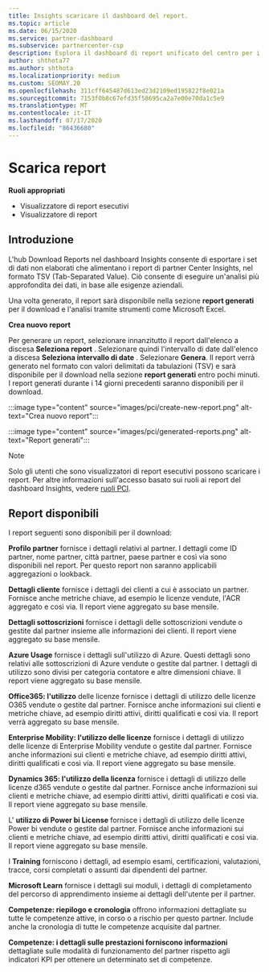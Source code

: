 ```yaml
---
title: Insights scaricare il dashboard del report.
ms.topic: article
ms.date: 06/15/2020
ms.service: partner-dashboard
ms.subservice: partnercenter-csp
description: Esplora il dashboard di report unificato del centro per i partner.
author: shthota77
ms.author: shthota
ms.localizationpriority: medium
ms.custom: SEOMAY.20
ms.openlocfilehash: 311cff645487d613ed23d2109ed195822f8e021a
ms.sourcegitcommit: 7153f0b8c67efd35f58695ca2a7e00e70da1c5e9
ms.translationtype: MT
ms.contentlocale: it-IT
ms.lasthandoff: 07/17/2020
ms.locfileid: "86436680"
---
```

# <a name="download-reports"></a>Scarica report

**Ruoli appropriati**
- Visualizzatore di report esecutivi
- Visualizzatore di report

## <a name="introduction"></a>Introduzione

L'hub Download Reports nel dashboard Insights consente di esportare i set di dati non elaborati che alimentano i report di partner Center Insights, nel formato TSV (Tab-Separated Value). Ciò consente di eseguire un'analisi più approfondita dei dati, in base alle esigenze aziendali.

Una volta generato, il report sarà disponibile nella sezione **report generati** per il download e l'analisi tramite strumenti come Microsoft Excel.

**Crea nuovo report**

Per generare un report, selezionare innanzitutto il report dall'elenco a discesa **Seleziona report** . Selezionare quindi l'intervallo di date dall'elenco a discesa **Seleziona intervallo di date** . Selezionare **Genera**. Il report verrà generato nel formato con valori delimitati da tabulazioni (TSV) e sarà disponibile per il download nella sezione **report generati** entro pochi minuti. I report generati durante i 14 giorni precedenti saranno disponibili per il download.

:::image type="content" source="images/pci/create-new-report.png" alt-text="Crea nuovo report":::

:::image type="content" source="images/pci/generated-reports.png" alt-text="Report generati":::

>[!NOTE] 
>Solo gli utenti che sono visualizzatori di report esecutivi possono scaricare i report. Per altre informazioni sull'accesso basato sui ruoli ai report del dashboard Insights, vedere [ruoli PCI](pci-roles.md). 

## <a name="available-reports"></a>Report disponibili

I report seguenti sono disponibili per il download:

**Profilo partner** fornisce i dettagli relativi al partner. I dettagli come ID partner, nome partner, città partner, paese partner e così via sono disponibili nel report. Per questo report non saranno applicabili aggregazioni o lookback.

**Dettagli cliente** fornisce i dettagli dei clienti a cui è associato un partner. Fornisce anche metriche chiave, ad esempio le licenze vendute, l'ACR aggregato e così via. Il report viene aggregato su base mensile.

**Dettagli sottoscrizioni** fornisce i dettagli delle sottoscrizioni vendute o gestite dal partner insieme alle informazioni dei clienti. Il report viene aggregato su base mensile.

**Azure Usage** fornisce i dettagli sull'utilizzo di Azure. Questi dettagli sono relativi alle sottoscrizioni di Azure vendute o gestite dal partner. I dettagli di utilizzo sono divisi per categoria contatore e altre dimensioni chiave. Il report viene aggregato su base mensile.

**Office365: l'utilizzo** delle licenze fornisce i dettagli di utilizzo delle licenze O365 vendute o gestite dal partner. Fornisce anche informazioni sui clienti e metriche chiave, ad esempio diritti attivi, diritti qualificati e così via. Il report verrà aggregato su base mensile.

**Enterprise Mobility: l'utilizzo delle licenze** fornisce i dettagli di utilizzo delle licenze di Enterprise Mobility vendute o gestite dal partner. Fornisce anche informazioni sui clienti e metriche chiave, ad esempio diritti attivi, diritti qualificati e così via. Il report viene aggregato su base mensile.

**Dynamics 365: l'utilizzo della licenza** fornisce i dettagli di utilizzo delle licenze d365 vendute o gestite dal partner. Fornisce anche informazioni sui clienti e metriche chiave, ad esempio diritti attivi, diritti qualificati e così via. Il report viene aggregato su base mensile.

L' **utilizzo di Power bi License** fornisce i dettagli di utilizzo delle licenze Power bi vendute o gestite dal partner. Fornisce anche informazioni sui clienti e metriche chiave, ad esempio diritti attivi, diritti qualificati e così via. Il report viene aggregato su base mensile.

I **Training** forniscono i dettagli, ad esempio esami, certificazioni, valutazioni, tracce, corsi completati o assunti dai dipendenti del partner.

**Microsoft Learn** fornisce i dettagli sui moduli, i dettagli di completamento del percorso di apprendimento insieme ai dettagli dell'utente per il partner.

**Competenze: riepilogo e cronologia** offrono informazioni dettagliate su tutte le competenze attive, in corso o a rischio per questo partner. Include anche la cronologia di tutte le competenze acquisite dal partner.

**Competenze: i dettagli sulle prestazioni forniscono informazioni** dettagliate sulle modalità di funzionamento del partner rispetto agli indicatori KPI per ottenere un determinato set di competenze.

